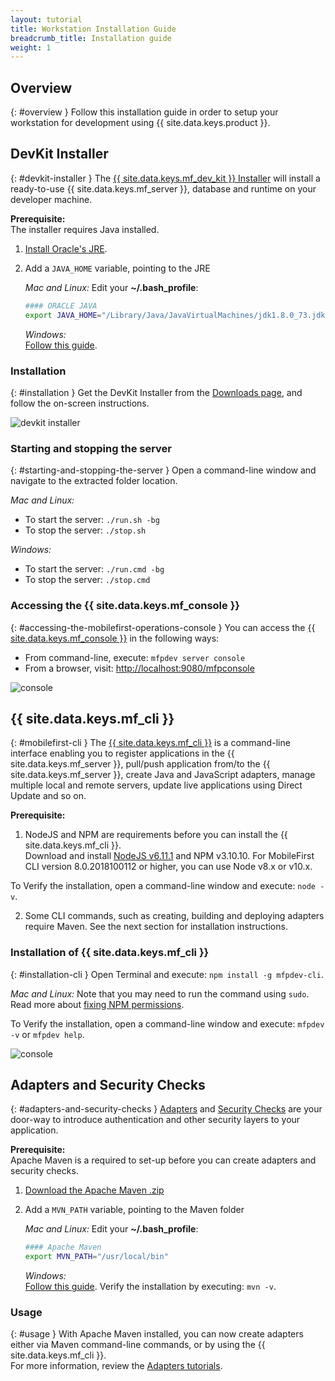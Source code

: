 ```yaml
---
layout: tutorial
title: Workstation Installation Guide
breadcrumb_title: Installation guide
weight: 1
---
```

<!-- NLS_CHARSET=UTF-8 -->
## Overview
{: #overview }
Follow this installation guide in order to setup your workstation for development using {{ site.data.keys.product }}.

## DevKit Installer
{: #devkit-installer }
The [{{ site.data.keys.mf_dev_kit }} Installer]({{site.baseurl}}/tutorials/en/foundation/8.0/installation-configuration/development/mobilefirst) will install a ready-to-use {{ site.data.keys.mf_server }}, database and runtime on your developer machine.  

**Prerequisite:**  
The installer requires Java installed.

1. [Install Oracle's JRE](http://www.oracle.com/technetwork/java/javase/downloads/jre8-downloads-2133155.html).

2. Add a `JAVA_HOME` variable, pointing to the JRE

    *Mac and Linux:* Edit your **~/.bash_profile**:

    ```bash
    #### ORACLE JAVA
    export JAVA_HOME="/Library/Java/JavaVirtualMachines/jdk1.8.0_73.jdk/Contents/Home"
    ```

    *Windows:*  
    [Follow this guide](https://confluence.atlassian.com/doc/setting-the-java_home-variable-in-windows-8895.html).

### Installation
{: #installation }
Get the DevKit Installer from the [Downloads page]({{site.baseurl}}/downloads/), and follow the on-screen instructions.

![devkit installer](devkit-installer.png)

### Starting and stopping the server
{: #starting-and-stopping-the-server }
Open a command-line window and navigate to the extracted folder location.

*Mac and Linux:*  

* To start the server: `./run.sh -bg`
* To stop the server: `./stop.sh`

*Windows:*  

* To start the server: `./run.cmd -bg`
* To stop the server: `./stop.cmd`

### Accessing the {{ site.data.keys.mf_console }}
{: #accessing-the-mobilefirst-operations-console }
You can access the [{{ site.data.keys.mf_console }}]({{site.baseurl}}/tutorials/en/foundation/8.0/product-overview/components/console/) in the following ways:

* From command-line, execute: `mfpdev server console`
* From a browser, visit: [http://localhost:9080/mfpconsole](http://localhost:9080/mfpconsole)

![console]({{site.baseurl}}/tutorials/en/foundation/8.0/product-overview/components/console/dashboard.png)

## {{ site.data.keys.mf_cli }}
{: #mobilefirst-cli }
The [{{ site.data.keys.mf_cli }}]({{site.baseurl}}/tutorials/en/foundation/8.0/application-development/using-mobilefirst-cli-to-manage-mobilefirst-artifacts) is a command-line interface enabling you to register applications in the {{ site.data.keys.mf_server }}, pull/push application from/to the {{ site.data.keys.mf_server }}, create Java and JavaScript adapters, manage multiple local and remote servers, update live applications using Direct Update and so on.

**Prerequisite:**  
1. NodeJS and NPM are requirements before you can install the {{ site.data.keys.mf_cli }}.  
 Download and install [NodeJS v6.11.1](https://nodejs.org/download/release/v6.11.1/) and NPM v3.10.10.
 For MobileFirst CLI version 8.0.2018100112 or higher, you can use Node v8.x or v10.x. 

 To Verify the installation, open a command-line window and execute: `node -v`.

2. Some CLI commands, such as creating, building and deploying adapters require Maven. See the next section for installation instructions.

### Installation of {{ site.data.keys.mf_cli }}
{: #installation-cli }
Open Terminal and execute: `npm install -g mfpdev-cli`.  

*Mac and Linux:* Note that you may need to run the command using `sudo`.  
Read more about [fixing NPM permissions](https://docs.npmjs.com/getting-started/fixing-npm-permissions).

To Verify the installation, open a command-line window and execute: `mfpdev -v` or `mfpdev help`.

![console](mfpdev-cli.png)

## Adapters and Security Checks
{: #adapters-and-security-checks }
[Adapters]({{site.baseurl}}/tutorials/en/foundation/8.0/adapters) and [Security Checks]({{site.baseurl}}/tutorials/en/foundation/8.0/authentication-and-security) are your door-way to introduce authentication and other security layers to your application.

**Prerequisite:**  
Apache Maven is a required to set-up before you can create adapters and security checks.  

1. [Download the Apache Maven .zip](https://maven.apache.org/download.cgi)
2. Add a `MVN_PATH` variable, pointing to the Maven folder

    *Mac and Linux:* Edit your **~/.bash_profile**:

    ```bash
    #### Apache Maven
    export MVN_PATH="/usr/local/bin"
    ```

    *Windows:*  
    [Follow this guide](http://crunchify.com/how-to-setupinstall-maven-classpath-variable-on-windows-7/).
Verify the installation by executing: `mvn -v`.

### Usage
{: #usage }
With Apache Maven installed, you can now create adapters either via Maven command-line commands, or by using the {{ site.data.keys.mf_cli }}.  
For more information, review the [Adapters tutorials]({{site.baseurl}}/tutorials/en/foundation/8.0/adapters).
